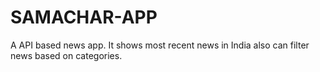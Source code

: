 # SAMACHAR-APP
A API based news app. It shows most recent news in India also can filter news based on categories.
